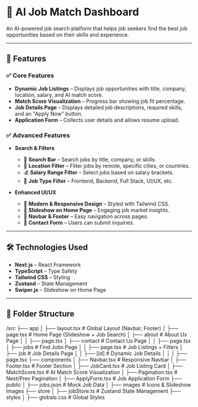 # 🚀 AI Job Match Dashboard  

An AI-powered job search platform that helps job seekers find the best job opportunities based on their skills and experience.  

---

## 🌟 Features  

### ✅ **Core Features**  
- **Dynamic Job Listings** – Displays job opportunities with title, company, location, salary, and AI match score.  
- **Match Score Visualization** – Progress bar showing job fit percentage.  
- **Job Details Page** – Displays detailed job descriptions, required skills, and an "Apply Now" button.  
- **Application Form** – Collects user details and allows resume upload.  

### ✅ **Advanced Features**  
- **Search & Filters**  
  - 🔎 **Search Bar** – Search jobs by title, company, or skills.  
  - 📍 **Location Filter** – Filter jobs by remote, specific cities, or countries.  
  - 💰 **Salary Range Filter** – Select jobs based on salary brackets.  
  - 🏢 **Job Type Filter** – Frontend, Backend, Full Stack, UI/UX, etc.  

- **Enhanced UI/UX**  
  - 🎨 **Modern & Responsive Design** – Styled with Tailwind CSS.  
  - 📜 **Slideshow on Home Page** – Engaging job market insights.  
  - 🌟 **Navbar & Footer** – Easy navigation across pages.  
  - 📩 **Contact Form** – Users can submit inquiries.  

---

## 🛠️ Technologies Used  
- **Next.js** – React Framework  
- **TypeScript** – Type Safety  
- **Tailwind CSS** – Styling  
- **Zustand** – State Management  
- **Swiper.js** – Slideshow on Home Page  

---

## 📂 Folder Structure  

/src ├── app │ ├── layout.tsx # Global Layout (Navbar, Footer) │ ├── page.tsx # Home Page (Slideshow + Job Search) │ ├── about # About Us Page │ │ ├── page.tsx │ ├── contact # Contact Us Page │ │ ├── page.tsx │ ├── jobs # Find Jobs Page │ │ ├── page.tsx # Job Listings + Filters │ ├── job # Job Details Page │ │ ├── [id] # Dynamic Job Details │ │ │ ├── page.tsx ├── components │ ├── Navbar.tsx # Responsive Navbar │ ├── Footer.tsx # Footer Section │ ├── JobCard.tsx # Job Listing Card │ ├── MatchScore.tsx # AI Match Score Visualization │ ├── Pagination.tsx # Next/Prev Pagination │ ├── ApplyForm.tsx # Job Application Form ├── public │ ├── jobs.json # Mock Job Data │ ├── images # Icons & Slideshow Images ├── store │ ├── jobStore.ts # Zustand State Management ├── styles │ ├── globals.css # Global Styles